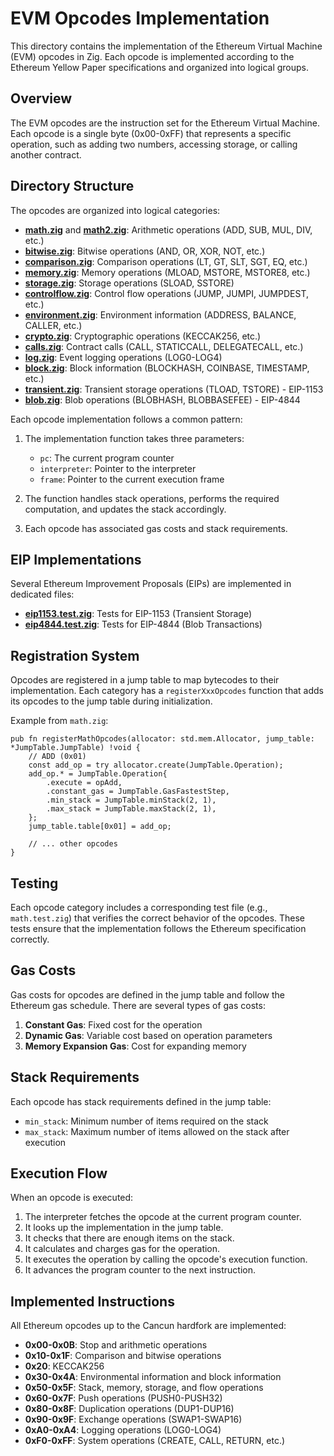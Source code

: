 # EVM Opcodes Implementation

This directory contains the implementation of the Ethereum Virtual Machine (EVM) opcodes in Zig. Each opcode is implemented according to the Ethereum Yellow Paper specifications and organized into logical groups.

## Overview

The EVM opcodes are the instruction set for the Ethereum Virtual Machine. Each opcode is a single byte (0x00-0xFF) that represents a specific operation, such as adding two numbers, accessing storage, or calling another contract.

## Directory Structure

The opcodes are organized into logical categories:

- **[math.zig](./math.zig)** and **[math2.zig](./math2.zig)**: Arithmetic operations (ADD, SUB, MUL, DIV, etc.)
- **[bitwise.zig](./bitwise.zig)**: Bitwise operations (AND, OR, XOR, NOT, etc.)
- **[comparison.zig](./comparison.zig)**: Comparison operations (LT, GT, SLT, SGT, EQ, etc.)
- **[memory.zig](./memory.zig)**: Memory operations (MLOAD, MSTORE, MSTORE8, etc.)
- **[storage.zig](./storage.zig)**: Storage operations (SLOAD, SSTORE)
- **[controlflow.zig](./controlflow.zig)**: Control flow operations (JUMP, JUMPI, JUMPDEST, etc.)
- **[environment.zig](./environment.zig)**: Environment information (ADDRESS, BALANCE, CALLER, etc.)
- **[crypto.zig](./crypto.zig)**: Cryptographic operations (KECCAK256, etc.)
- **[calls.zig](./calls.zig)**: Contract calls (CALL, STATICCALL, DELEGATECALL, etc.)
- **[log.zig](./log.zig)**: Event logging operations (LOG0-LOG4)
- **[block.zig](./block.zig)**: Block information (BLOCKHASH, COINBASE, TIMESTAMP, etc.)
- **[transient.zig](./transient.zig)**: Transient storage operations (TLOAD, TSTORE) - EIP-1153
- **[blob.zig](./blob.zig)**: Blob operations (BLOBHASH, BLOBBASEFEE) - EIP-4844

Each opcode implementation follows a common pattern:

1. The implementation function takes three parameters:
   - `pc`: The current program counter
   - `interpreter`: Pointer to the interpreter
   - `frame`: Pointer to the current execution frame

2. The function handles stack operations, performs the required computation, and updates the stack accordingly.

3. Each opcode has associated gas costs and stack requirements.

## EIP Implementations

Several Ethereum Improvement Proposals (EIPs) are implemented in dedicated files:

- **[eip1153.test.zig](./eip1153.test.zig)**: Tests for EIP-1153 (Transient Storage)
- **[eip4844.test.zig](./eip4844.test.zig)**: Tests for EIP-4844 (Blob Transactions)

## Registration System

Opcodes are registered in a jump table to map bytecodes to their implementation. Each category has a `registerXxxOpcodes` function that adds its opcodes to the jump table during initialization.

Example from `math.zig`:

```zig
pub fn registerMathOpcodes(allocator: std.mem.Allocator, jump_table: *JumpTable.JumpTable) !void {
    // ADD (0x01)
    const add_op = try allocator.create(JumpTable.Operation);
    add_op.* = JumpTable.Operation{
        .execute = opAdd,
        .constant_gas = JumpTable.GasFastestStep,
        .min_stack = JumpTable.minStack(2, 1),
        .max_stack = JumpTable.maxStack(2, 1),
    };
    jump_table.table[0x01] = add_op;
    
    // ... other opcodes
}
```

## Testing

Each opcode category includes a corresponding test file (e.g., `math.test.zig`) that verifies the correct behavior of the opcodes. These tests ensure that the implementation follows the Ethereum specification correctly.

## Gas Costs

Gas costs for opcodes are defined in the jump table and follow the Ethereum gas schedule. There are several types of gas costs:

1. **Constant Gas**: Fixed cost for the operation
2. **Dynamic Gas**: Variable cost based on operation parameters
3. **Memory Expansion Gas**: Cost for expanding memory

## Stack Requirements

Each opcode has stack requirements defined in the jump table:

- `min_stack`: Minimum number of items required on the stack
- `max_stack`: Maximum number of items allowed on the stack after execution

## Execution Flow

When an opcode is executed:

1. The interpreter fetches the opcode at the current program counter.
2. It looks up the implementation in the jump table.
3. It checks that there are enough items on the stack.
4. It calculates and charges gas for the operation.
5. It executes the operation by calling the opcode's execution function.
6. It advances the program counter to the next instruction.

## Implemented Instructions

All Ethereum opcodes up to the Cancun hardfork are implemented:

- **0x00-0x0B**: Stop and arithmetic operations
- **0x10-0x1F**: Comparison and bitwise operations
- **0x20**: KECCAK256
- **0x30-0x4A**: Environmental information and block information
- **0x50-0x5F**: Stack, memory, storage, and flow operations
- **0x60-0x7F**: Push operations (PUSH0-PUSH32)
- **0x80-0x8F**: Duplication operations (DUP1-DUP16)
- **0x90-0x9F**: Exchange operations (SWAP1-SWAP16)
- **0xA0-0xA4**: Logging operations (LOG0-LOG4)
- **0xF0-0xFF**: System operations (CREATE, CALL, RETURN, etc.)